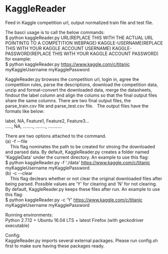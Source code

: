 # KaggleReader
Feed in Kaggle competition url, output normalized train file and test file.   <br />

The basci usage is to call the below commands:   <br />
$ python kaggleReader.py URL(REPLACE THIS WITH THE ACTUAL URL POINTINTG TO A COMPETITION WEBPAGE) KAGGLE-USERNAME(REPLACE THIS WITH YOUR KAGGLE ACCOUNT USERNAME) KAGGLE-PASSWORD(REPLACE THIS WITH YOUR KAGGLE ACCOUNT PASSWORD)   <br />
for example:   <br />
$ python kaggleReader.py https://www.kaggle.com/c/titanic myKaggleUsername myKagglePassword   <br />

KaggleReader.py browses the competition url, login in, agree the competition rules, parse the descriptions, download the competition data, unzip and format-convert the downloaded data, merge the datasheets, findout the label column and align the colums so that the final output files share the same columns. There are two final output files, the parse_train.csv file and parse_test.csv file.  
The output files have the formats like below:   <br />

label, NA, Feature1, Feature2, Feature3...  <br />
....., NA, ........, ........, ...........   <br />

There are two options attached to the command.   <br />
(a) -f --file   <br />
    This flag nominates the path to be created for stroing the downloaded and parsed data. By default, KaggleReader.py creates a folder named 'KaggleData' under the current directory. An example to use this flag:   <br />
    $ python kaggleReader.py -f './data' https://www.kaggle.com/c/titanic myKaggleUsername myKagglePassword   <br />
(b) -c --clear   <br />
    This flag declears whether or not clear the original downloaded files after being parsed. Possible values are 'Y' for clearing and 'N' for not clearing. By default, KaggleReader.py keeps these files after run. An example to use this flag:   <br />
    $ python kaggleReader.py -c 'Y' https://www.kaggle.com/c/titanic myKaggleUsername myKagglePassword   

Running environments:  <br />
Python 2.7.12 + Ubuntu 16.04 LTS + latest Firefox (with geckodriver executable)  

Config: <br />
KaggleReader.py imports several external packages. Please run config.sh first to make sure having these packages ready. 
